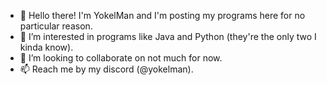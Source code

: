 - 👋 Hello there! I'm YokelMan and I'm posting my programs here for no particular reason.
- 👀 I’m interested in programs like Java and Python  (they're the only two I kinda know).
- 💞️ I’m looking to collaborate on not much for now.
- 📫 Reach me by my discord (@yokelman).

<!---
YokelMan/YokelMan is a ✨ special ✨ repository because its `README.md` (this file) appears on your GitHub profile.
You can click the Preview link to take a look at your changes.
--->
